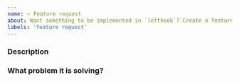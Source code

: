 ```yaml
---
name: ⭐ Feature request
about: Want something to be implemented in `lefthook`? Create a feature request! If you are not sure, or just have an idea, please `Discuss an idea` instead.
labels: 'feature request'
---
```


### Description



### What problem it is solving?


